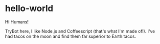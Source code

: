 # hello-world

Hi Humans!

TryBot here, I like Node.js and Coffeescript (that's what I'm made of!).
I've had tacos on the moon and find them far superior to Earth tacos.
